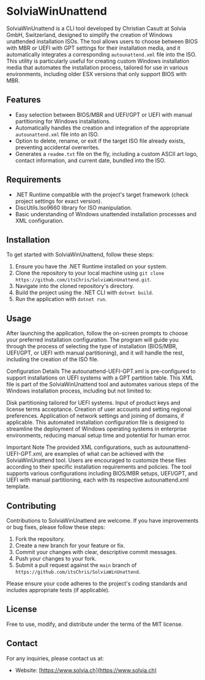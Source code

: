 # SolviaWinUnattend

SolviaWinUnattend is a CLI tool developed by Christian Casutt at Solvia GmbH, Switzerland, designed to simplify the creation of Windows unattended installation ISOs. The tool allows users to choose between BIOS with MBR or UEFI with GPT settings for their installation media, and it automatically integrates a corresponding `autounattend.xml` file into the ISO. This utility is particularly useful for creating custom Windows installation media that automates the installation process, tailored for use in various environments, including older ESX versions that only support BIOS with MBR.

## Features

- Easy selection between BIOS/MBR and UEFI/GPT or UEFI with manual partitioning for Windows installations.
- Automatically handles the creation and integration of the appropriate `autounattend.xml` file into an ISO.
- Option to delete, rename, or exit if the target ISO file already exists, preventing accidental overwrites.
- Generates a `readme.txt` file on the fly, including a custom ASCII art logo, contact information, and current date, bundled into the ISO.

## Requirements

- .NET Runtime compatible with the project's target framework (check project settings for exact version).
- DiscUtils.Iso9660 library for ISO manipulation.
- Basic understanding of Windows unattended installation processes and XML configuration.

## Installation

To get started with SolviaWinUnattend, follow these steps:

1. Ensure you have the .NET Runtime installed on your system.
2. Clone the repository to your local machine using `git clone https://github.com/itsChris/SolviaWinUnattend.git`.
3. Navigate into the cloned repository's directory.
4. Build the project using the .NET CLI with `dotnet build`.
5. Run the application with `dotnet run`.

## Usage

After launching the application, follow the on-screen prompts to choose your preferred installation configuration. The program will guide you through the process of selecting the type of installation (BIOS/MBR, UEFI/GPT, or UEFI with manual partitioning), and it will handle the rest, including the creation of the ISO file.

Configuration Details
The autounattend-UEFI-GPT.xml is pre-configured to support installations on UEFI systems with a GPT partition table. This XML file is part of the SolviaWinUnattend tool and automates various steps of the Windows installation process, including but not limited to:

Disk partitioning tailored for UEFI systems.
Input of product keys and license terms acceptance.
Creation of user accounts and setting regional preferences.
Application of network settings and joining of domains, if applicable.
This automated installation configuration file is designed to streamline the deployment of Windows operating systems in enterprise environments, reducing manual setup time and potential for human error.

Important Note
The provided XML configurations, such as autounattend-UEFI-GPT.xml, are examples of what can be achieved with the SolviaWinUnattend tool. Users are encouraged to customize these files according to their specific installation requirements and policies. The tool supports various configurations including BIOS/MBR setups, UEFI/GPT, and UEFI with manual partitioning, each with its respective autounattend.xml template.

## Contributing

Contributions to SolviaWinUnattend are welcome. If you have improvements or bug fixes, please follow these steps:

1. Fork the repository.
2. Create a new branch for your feature or fix.
3. Commit your changes with clear, descriptive commit messages.
4. Push your changes to your fork.
5. Submit a pull request against the `main` branch of `https://github.com/itsChris/SolviaWinUnattend`.

Please ensure your code adheres to the project's coding standards and includes appropriate tests (if applicable).

## License

Free to use, modify, and distribute under the terms of the MIT license.

## Contact

For any inquiries, please contact us at:

- Website: [https://www.solvia.ch](https://www.solvia.ch)


